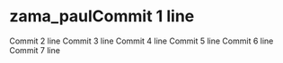 # zama_paulCommit 1 line
Commit 2 line
Commit 3 line
Commit 4 line
Commit 5 line
Commit 6 line
Commit 7 line
